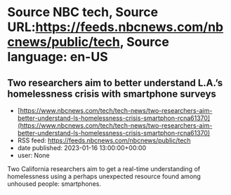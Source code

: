 # Source NBC tech, Source URL:https://feeds.nbcnews.com/nbcnews/public/tech, Source language: en-US

## Two researchers aim to better understand L.A.’s homelessness crisis with smartphone surveys
 - [https://www.nbcnews.com/tech/tech-news/two-researchers-aim-better-understand-ls-homelessness-crisis-smartphon-rcna61370](https://www.nbcnews.com/tech/tech-news/two-researchers-aim-better-understand-ls-homelessness-crisis-smartphon-rcna61370)
 - RSS feed: https://feeds.nbcnews.com/nbcnews/public/tech
 - date published: 2023-01-16 13:00:00+00:00
 - user: None

Two California researchers aim to get a real-time understanding of homelessness using a perhaps unexpected resource found among unhoused people: smartphones.
